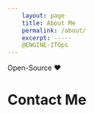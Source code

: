 ```yaml
---
    layout: page
    title: About Me
    permalink: /about/
    excerpt: -----
    @ENGINE-ITOps
---
```




Open-Source ❤️ <!-- <i class="fas fa-heart" style="color: #ff0055"></i> -->



# Contact Me
